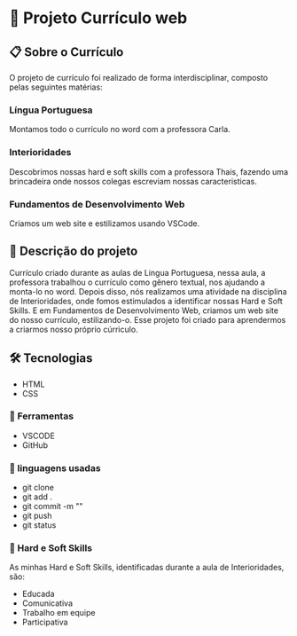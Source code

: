# 🚀 Projeto Currículo web
## 📋 Sobre o Currículo
O projeto de currículo foi realizado de forma interdisciplinar, composto pelas seguintes matérias:
### Língua Portuguesa
Montamos todo o currículo no word com a professora Carla.
### Interioridades
Descobrimos nossas hard e soft skills com a professora Thais, fazendo uma brincadeira onde nossos colegas escreviam nossas caracteristicas.
### Fundamentos de Desenvolvimento Web
Criamos um web site e estilizamos usando VSCode.
## 📄 Descrição do projeto
Currículo criado durante as aulas de Lingua Portuguesa, nessa aula, a professora trabalhou o currículo como gênero textual, nos ajudando a monta-lo no word. Depois disso, nós realizamos uma atividade na disciplina de Interioridades, onde fomos estimulados a identificar nossas Hard e Soft Skills. E em Fundamentos de Desenvolvimento Web, criamos um web site do nosso currículo, estilizando-o. Esse projeto foi criado para aprendermos a criarmos nosso próprio cúrriculo. 
## 🛠️ Tecnologias  
* HTML
* CSS
### 🔧 Ferramentas
* VSCODE
* GitHub
### 📁 linguagens usadas
* git clone
* git add .
* git commit -m ""
* git push
* git status 
### 🎁 Hard e Soft Skills
As minhas Hard e Soft Skills, identificadas durante a aula de Interioridades, são:
* Educada
* Comunicativa
* Trabalho em equipe
* Participativa
